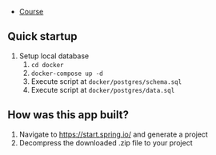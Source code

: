 -   [Course](https://www.linkedin.com/learning/learning-spring-6-with-spring-boot-3/run-postgresql?autoSkip=true&resume=false&u=100838786)

## Quick startup

1. Setup local database
    1. `cd docker`
    2. `docker-compose up -d`
    3. Execute script at `docker/postgres/schema.sql`
    4. Execute script at `docker/postgres/data.sql`

## How was this app built?

1. Navigate to https://start.spring.io/ and generate a project
2. Decompress the downloaded .zip file to your project
